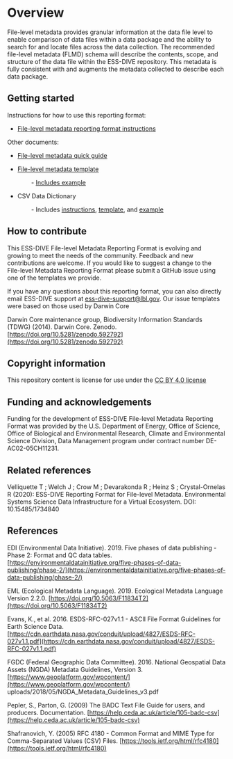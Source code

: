# Overview

File-level metadata provides granular information at the data file level to enable comparison of data files within a data package and the ability to search for and locate files across the data collection. The recommended file-level metadata \(FLMD\) schema will describe the contents, scope, and structure of the data file within the ESS-DIVE repository. This metadata is fully consistent with and augments the metadata collected to describe each data package.

## Getting started

Instructions for how to use this reporting format:

* [File-level metadata reporting format instructions](flmd_instructions.md)

Other documents:

* [File-level metadata quick guide](documents/flmd_quick_guide.md)   
* [File-level metadata template](https://github.com/ess-dive-community/essdive-file-level-metadata/tree/3acd84067cf980484b4b86e95dbdcace42db3796/flmd_template.xlsx)  

          - [Includes example](documents/flmd_template_example.md)  

* CSV Data Dictionary  

          - Includes [instructions](csv_dd_instructions/), [template](https://github.com/ess-dive-community/essdive-file-level-metadata/tree/3acd84067cf980484b4b86e95dbdcace42db3796/CSV_dd/CSV_dd_template.xlsx), and [example](csv_dd_instructions/csv_dd_example.md)

## How to contribute

This ESS-DIVE File-level Metadata Reporting Format is evolving and growing to meet the needs of the community. Feedback and new contributions are welcome. If you would like to suggest a change to the File-level Metadata Reporting Format please submit a GitHub issue using one of the templates we provide.

If you have any questions about this reporting format, you can also directly email ESS-DIVE support at ess-dive-support@lbl.gov. Our issue templates were based on those used by Darwin Core

Darwin Core maintenance group, Biodiversity Information Standards \(TDWG\) \(2014\). Darwin Core. Zenodo. [https://doi.org/10.5281/zenodo.592792](https://doi.org/10.5281/zenodo.592792)

## Copyright information

This repository content is license for use under the [CC BY 4.0 license](https://creativecommons.org/licenses/by/4.0/)

## Funding and acknowledgements

Funding for the development of ESS-DIVE File-level Metadata Reporting Format was provided by the U.S. Department of Energy, Office of Science, Office of Biological and Environmental Research, Climate and Environmental Science Division, Data Management program under contract number DE-AC02-05CH11231.

## Related references

Velliquette T ; Welch J ; Crow M ; Devarakonda R ; Heinz S ; Crystal-Ornelas R \(2020\): ESS-DIVE Reporting Format for File-level Metadata. Environmental Systems Science Data Infrastructure for a Virtual Ecosystem. DOI: 10.15485/1734840

## References

EDI \(Environmental Data Initiative\). 2019. Five phases of data publishing - Phase 2: Format and QC data tables. [https://environmentaldatainitiative.org/five-phases-of-data-publishing/phase-2/](https://environmentaldatainitiative.org/five-phases-of-data-publishing/phase-2/)

EML \(Ecological Metadata Language\). 2019. Ecological Metadata Language Version 2.2.0. [https://doi.org/10.5063/F11834T2](https://doi.org/10.5063/F11834T2)

Evans, K., et al. 2016. ESDS-RFC-027v1.1 - ASCII File Format Guidelines for Earth Science Data. [https://cdn.earthdata.nasa.gov/conduit/upload/4827/ESDS-RFC-027v1.1.pdf](https://cdn.earthdata.nasa.gov/conduit/upload/4827/ESDS-RFC-027v1.1.pdf)

FGDC \(Federal Geographic Data Committee\). 2016. National Geospatial Data Assets \(NGDA\) Metadata Guidelines, Version 3. [https://www.geoplatform.gov/wpcontent/](https://www.geoplatform.gov/wpcontent/) uploads/2018/05/NGDA\_Metadata\_Guidelines\_v3.pdf

Pepler, S., Parton, G. \(2009\) The BADC Text File Guide for users, and producers. Documentation. [https://help.ceda.ac.uk/article/105-badc-csv](https://help.ceda.ac.uk/article/105-badc-csv)

Shafranovich, Y. \(2005\) RFC 4180 - Common Format and MIME Type for Comma-Separated Values \(CSV\) Files. [https://tools.ietf.org/html/rfc4180](https://tools.ietf.org/html/rfc4180)

